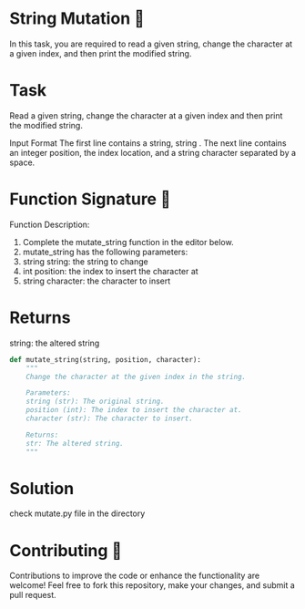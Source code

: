 # String Mutation 🧬

In this task, you are required to read a given string, change the character at a given index, and then print the modified string.

# Task
Read a given string, change the character at a given index and then print the modified string.

Input Format
The first line contains a string, string .
The next line contains an integer position, the index location, and a string character separated by a space.

# Function Signature 📝

Function Description:
1. Complete the mutate_string function in the editor below.
2. mutate_string has the following parameters:
3. string string: the string to change
4. int position: the index to insert the character at
5. string character: the character to insert

# Returns
  string: the altered string



```python
def mutate_string(string, position, character):
    """
    Change the character at the given index in the string.

    Parameters:
    string (str): The original string.
    position (int): The index to insert the character at.
    character (str): The character to insert.

    Returns:
    str: The altered string.
    """
```

# Solution
  check mutate.py file in the directory
# Contributing 🤝
Contributions to improve the code or enhance the functionality are welcome! Feel free to fork this repository, make your changes, and submit a pull request.
